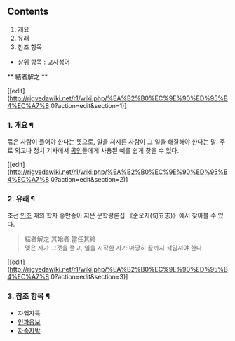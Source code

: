 ## Contents

    

1. 개요 
2. 유래 
3. 참조 항목 

  

  * 상위 항목 : [고사성어](%EA%B3%A0%EC%82%AC%EC%84%B1%EC%96%B4.md)  

** 結者解之 **

[[edit](http://rigvedawiki.net/r1/wiki.php/%EA%B2%B0%EC%9E%90%ED%95%B4%EC%A7%8
0?action=edit&section=1)]

### 1. 개요 ¶

묶은 사람이 풀어야 한다는 뜻으로, 일을 저지른 사람이 그 일을 해결해야 한다는 말. 주로 외교나 정치 기사에서
[공인](%EA%B3%B5%EC%9D%B8.md)들에게 사용된 예를 쉽게 찾을 수 있다.

  

[[edit](http://rigvedawiki.net/r1/wiki.php/%EA%B2%B0%EC%9E%90%ED%95%B4%EC%A7%8
0?action=edit&section=2)]

### 2. 유래 ¶

조선 [인조](%EC%9D%B8%EC%A1%B0.md) 때의 학자 홍만종이 지은 문학평론집 《순오지(旬五志)》에서 찾아볼 수 있다.  

> 結者解之 其始者 當任其終  
맺은 자가 그것을 풀고, 일을 시작한 자가 마땅히 끝까지 책임져야 한다

  

[[edit](http://rigvedawiki.net/r1/wiki.php/%EA%B2%B0%EC%9E%90%ED%95%B4%EC%A7%8
0?action=edit&section=3)]

### 3. 참조 항목 ¶

  * [자업자득](%EC%9E%90%EC%97%85%EC%9E%90%EB%93%9D.md)
  * [인과응보](%EC%9D%B8%EA%B3%BC%EC%9D%91%EB%B3%B4.md)
  * [자승자박](%EC%9E%90%EC%8A%B9%EC%9E%90%EB%B0%95.md)

